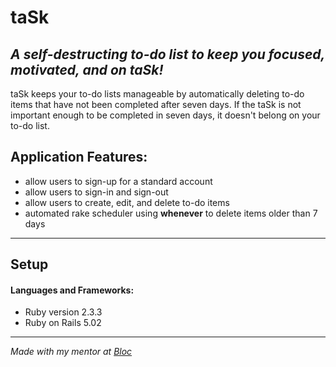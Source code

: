 # **taSk**
_A self-destructing to-do list to keep you focused, motivated, and on taSk!_
---

taSk keeps your to-do lists manageable by automatically deleting to-do items that have not been completed after seven days. If the taSk is not important enough to be completed in seven days, it doesn't belong on your to-do list.
## Application Features:
* allow users to sign-up for a standard account 
* allow users to sign-in and sign-out
* allow users to create, edit, and delete to-do items
* automated rake scheduler using **whenever**  to delete items older than 7 days
___
## Setup 

#### Languages and Frameworks: 
* Ruby version 2.3.3
* Ruby on Rails 5.02 
___

_Made with my mentor at [Bloc](http://bloc.io)_
